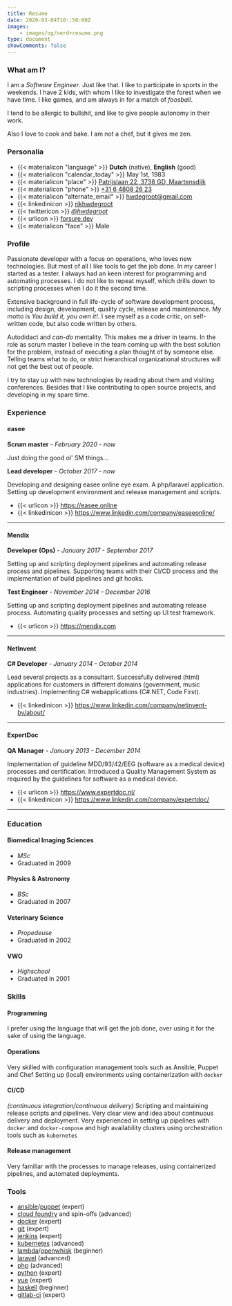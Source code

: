 ```yaml
---
title: Resume
date: 2020-03-04T10::50:00Z
images:
    - images/og/nerd+resume.png
type: document
showComments: false
---
```


### What am I?

I am a *Software Engineer*. Just like that. I like to participate in sports in the weekends. I have 2 kids, with whom I like to investigate the forest when we have time.
I like games, and am always in for a match of *foosball*.

I tend to be allergic to bullshit, and like to give people autonomy in their work.

Also I love to cook and bake. I am not a chef, but it gives me zen.


### Personalia

* {{< materialicon "language" >}} **Dutch** (native), **English** (good)
* {{< materialicon "calendar_today" >}} May 1st, 1983
* {{< materialicon "place" >}} <a href="https://www.google.nl/maps/place/Patrijslaan+22,+3738+GD+Maartensdijk/@52.1541196,5.1741839,17z/data=!3m1!4b1!4m5!3m4!1s0x47c66967bc98e9e5:0x8ca2ca62c15bb55f!8m2!3d52.1541163!4d5.1763726" target="_blank">Patrijslaan 22, 3738 GD, Maartensdijk</a>
* {{< materialicon "phone" >}} <a href="tel:+31648082623">+31 6 4808 26 23</a>
* {{< materialicon "alternate_email" >}} <a href="mailto:hwdegroot@gmail.com">hwdegroot@gmail.com</a>
* {{< linkedinicon >}} [rikhwdegroot](https://www.linkedin.com/in/rikhwdegroot/)
* {{< twittericon >}} [*@hwdegroot*](https://twitter.com/hwdegroot)
* {{< urlicon >}} [forsure.dev](https://www.forsure.dev)
* {{< materialicon "face" >}} Male

### Profile

Passionate developer with a focus on operations, who loves new technologies.
But most of all I like tools to get the job done.
In my career I started as a tester. I always had an keen interest for programming
and automating processes.
I do not like to repeat myself, which drills down to scripting processes when I do it the second time.

Extensive background in full life-cycle of software development process, including design, development, quality cycle, release and maintenance. My motto is _You build it, you own it!_. I see myself as a code critic, on self-written code, but also code written by others.

Autodidact and _can-do_ mentality. This makes me a driver in teams. In the role as scrum master I believe in the team coming up with the best solution for the problem, instead of executing a plan thought of by someone else. Telling teams what to do, or strict hierarchical organizational structures will not get the best out of people.

I try to stay up with new technologies by reading about them and visiting conferences. Besides that I like contributing to open source projects, and developing in my spare time.

### Experience

#### easee

**Scrum master** - *February 2020 - now*

Just doing the good ol' SM things...

**Lead developer**  - *October 2017 - now*

Developing and designing easee online eye exam. A php/laravel application. Setting up development environment and release management and scripts.

* {{< urlicon >}} https://easee.online
* {{< linkedinicon >}} https://www.linkedin.com/company/easeeonline/

------
#### Mendix

**Developer (Ops)**  - *January 2017 - September 2017*

Setting up and scripting deployment pipelines and automating release process and pipelines.
Supporting teams with their CI/CD process and the implementation of build pipelines and git hooks.

**Test Engineer** - *November 2014 - December 2016*

Setting up and scripting deployment pipelines and automating release process.
Automating quality processes and setting up UI test framework.

* {{< urlicon >}} https://mendix.com

------
#### NetInvent

**C# Developer** - *January 2014 - October 2014*

Lead several projects as a consultant. Successfully delivered (html) applications for customers in different domains (government, music industries). Implementing C# webapplications (C#.NET, Code First).

* {{< linkedinicon >}} https://www.linkedin.com/company/netinvent-bv/about/

------
#### ExpertDoc

**QA Manager** - *January 2013 - December 2014*

Implementation of guideline MDD/93/42/EEG (software as a medical device) processes and certification.
Introduced a Quality Management System as required by the guidelines for software as a medical device.

* {{< urlicon >}} https://www.expertdoc.nl/
* {{< linkedinicon >}} https://www.linkedin.com/company/expertdoc/

------

### Education

#### **Biomedical Imaging Sciences**
* *MSc*
* Graduated in 2009

#### **Physics & Astronomy**
* *BSc*
* Graduated in 2007

#### **Veterinary Science**
* *Propedeuse*
* Graduated in 2002

#### **VWO**
* *Highschool*
* Graduated in 2001

### Skills

#### **Programming**

I prefer using the language that will get the job done, over using it for the sake of using the language.

#### **Operations**

Very skilled with configuration management tools such as Ansible, Puppet and Chef Setting up (local) environments using containerization with `docker`

#### **CI/CD**

_(continuous integration/continuous delivery)_ Scripting and maintaining release scripts and pipelines. Very clear view and idea about continuous delivery and deployment. Very experienced in setting up pipelines with `docker` and `docker-compose` and high availability clusters using orchestration tools such as `kubernetes`

#### **Release management**

Very familiar with the processes to manage releases, using containerized pipelines, and automated deployments.

### Tools

* [ansible](https://www.ansible.com/)/[puppet](https://puppet.com/) (expert)
* [cloud foundry](https://www.cloudfoundry.org/) and spin-offs (advanced)
* [docker](https://www.docker.com/) (expert)
* [git](https://git-scm.com/) (expert)
* [jenkins](https://jenkins.io) (expert)
* [kubernetes](https://kubernetes.io/) (advanced)
* [lambda](https://aws.amazon.com/lambda/)/[openwhisk](https://www.ibm.com/cloud-computing/bluemix/openwhisk) (beginner)
* [laravel](http://laravel.com) (advanced)
* [php](http://php.net) (advanced)
* [python](https://www.python.org/) (expert)
* [vue](https://vuejs.org) (expert)
* [haskell](https://www.haskell.org/) (beginner)
* [gitlab-ci](https://docs.gitlab.com/ee/ci/) (expert)

